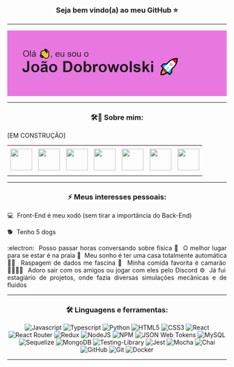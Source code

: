 ### <div align="center">Seja bem vindo(a) ao meu GitHub ⭐</div>

-----

<img align="center" alt="Header" src="https://raw.githubusercontent.com/JoaoDobrowolski/JoaoDobrowolski/main/img/gitIntro.png"/>

-----

### <div align="center">🛠👣 Sobre mim:</div>
<div align="justify">
<p>
[EM CONSTRUÇÃO]
</p>
</div>

<div align="center">
<table>
<tr>
 <td align="center" colspan="11"></td>
</tr> 
<tr>
<td><a href="https://github.com/JoaoDobrowolski" target="_blank"><img src="https://github.com/joaopauloaramuni/joaopauloaramuni/blob/master/img/github.png?raw=true" width="50px" height="50px"/></a>
</td>
<td><a href="mailto:joaodobrowolski@outlook.com" target="_blank"><img src="https://github.com/joaopauloaramuni/joaopauloaramuni/blob/master/img/gmail.png?raw=true" width="50px" height="50px"/></a>
</td>
<td><a href="https://wa.me/5542999998887" target="_blank"><img src="https://github.com/joaopauloaramuni/joaopauloaramuni/blob/master/img/wpp.png?raw=true" width="50px" height="50px"/></a>
</td>
<td><a href="https://www.instagram.com/joaodobrowolski/" target="_blank"><img src="https://github.com/joaopauloaramuni/joaopauloaramuni/blob/master/img/insta.png?raw=true" width="50px" height="50px"/></a>
</td>
<td><a href="https://www.linkedin.com/in/joaodobrowolski/" target="_blank"><img src="https://github.com/joaopauloaramuni/joaopauloaramuni/blob/master/img/linkedin.png?raw=true" width="50px" height="50px"/></a>
</td>
<td><a href="https://slack.com/app_redirect?channel=U037PTJ6Q66"><img src="https://github.com/joaopauloaramuni/joaopauloaramuni/blob/master/img/slack.png?raw=true" width="50px" height="50px"/></a>
</td>
<td> <a href="https://discordapp.com/users/JoaoDobrowolski#3961" target="_blank"><img src="https://github.com/joaopauloaramuni/joaopauloaramuni/blob/master/img/discord.png?raw=true" width="50px" height="50px"/></a>
</td>
<tr>
<td align="center" colspan="11"></td>
</tr> 
</table>
</div>

-----

### <div align="center">⚡ Meus interesses pessoais:</div>
<div align="justify">
<p>
<p>💻&nbsp; Front-End é meu xodó (sem tirar a importância do Back-End)</p>
<p>🐕&nbsp; Tenho 5 dogs</p>
:electron:&nbsp; Posso passar horas conversando sobre física
🌊&nbsp; O melhor lugar para se estar é na praia
🏡&nbsp; Meu sonho é ter uma casa totalmente automática
👨‍💻&nbsp; Raspagem de dados me fascina
🦐&nbsp; Minha comida favorita é camarão
👨‍👩‍👧‍👦&nbsp; Adoro sair com os amigos ou jogar com eles pelo Discord
⚙️&nbsp; Já fui estagiário de projetos, onde fazia diversas simulações mecânicas e de fluidos
</p>
</div>

-----

### <div align="center">🛠️ Linguagens e ferramentas:</div>

<div align="center">
<img alt="Javascript" src="https://img.shields.io/badge/javascript-%23323330.svg?style=for-the-badge&logo=javascript&logoColor=%23F7DF1E">
<img alt="Typescript" src="https://img.shields.io/badge/typescript-%23007ACC.svg?style=for-the-badge&logo=typescript&logoColor=white">
<img alt="Python" src="https://img.shields.io/badge/python-%23323330.svg?style=for-the-badge&logo=python&logoColor=#3776AB">
<img alt="HTML5" src="https://img.shields.io/badge/html5-%23E34F26.svg?style=for-the-badge&logo=html5&logoColor=white">
<img alt="CSS3" src="https://img.shields.io/badge/css3-%231572B6.svg?style=for-the-badge&logo=css3&logoColor=white">
<img alt="React" src="https://img.shields.io/badge/react-%2320232a.svg?style=for-the-badge&logo=react&logoColor=%2361DAFB">
<img alt="React Router" src="https://img.shields.io/badge/React_Router-CA4245?style=for-the-badge&logo=react-router&logoColor=white">
<img alt="Redux" src="https://img.shields.io/badge/redux-%23593d88.svg?style=for-the-badge&logo=redux&logoColor=white">
<img alt="NodeJS" src="https://img.shields.io/badge/node.js-6DA55F?style=for-the-badge&logo=node.js&logoColor=white">
<img alt="NPM" src="https://img.shields.io/badge/NPM-%23000000.svg?style=for-the-badge&logo=npm&logoColor=white">
<img alt="JSON Web Tokens" src="https://img.shields.io/badge/JSON%20Web%20Tokens-000000.svg?style=for-the-badge&logo=JSON-Web-Tokens&logoColor=white">
<img alt="MySQL" src="https://img.shields.io/badge/mysql-%2300f.svg?style=for-the-badge&logo=mysql&logoColor=white">
<img alt="Sequelize" src="https://img.shields.io/badge/Sequelize-52B0E7?style=for-the-badge&logo=Sequelize&logoColor=white">
<img alt="MongoDB" src="https://img.shields.io/badge/MongoDB-%234ea94b.svg?style=for-the-badge&logo=mongodb&logoColor=white">
<img alt="Testing-Library" src="https://img.shields.io/badge/-TestingLibrary-%23E33332?style=for-the-badge&logo=testing-library&logoColor=white">
<img alt="Jest" src="https://img.shields.io/badge/-jest-%23C21325?style=for-the-badge&logo=jest&logoColor=white">
<img alt="Mocha" src="https://img.shields.io/badge/-mocha-%238D6748?style=for-the-badge&logo=mocha&logoColor=white">
<img alt="Chai" src="https://img.shields.io/badge/Chai-A30701.svg?style=for-the-badge&logo=Chai&logoColor=white">
<img alt="GitHub" src="https://img.shields.io/badge/github-%23121011.svg?style=for-the-badge&logo=github&logoColor=white">
<img alt="Git" src="https://img.shields.io/badge/git-%23F05033.svg?style=for-the-badge&logo=git&logoColor=white">
<img alt="Docker" src="https://img.shields.io/badge/docker-%230db7ed.svg?style=for-the-badge&logo=docker&logoColor=white">
</div>

-----
<!-- 
<div>
<img align="right" alt="GitHub Details" width="420px" src="http://github-profile-summary-cards.vercel.app/api/cards/profile-details?username=JoaoDobrowolski&theme=github_dark"/>
<img alt="GitHub Commits" width="200px" src="http://github-profile-summary-cards.vercel.app/api/cards/productive-time?username=JoaoDobrowolski&theme=github_dark"/>
<img alt="GitHub Stats" width="200px" src="http://github-profile-summary-cards.vercel.app/api/cards/stats?username=JoaoDobrowolski&theme=github_dark"/>
<img alt="GitHub Top Langs" width="200px" src="http://github-profile-summary-cards.vercel.app/api/cards/repos-per-language?username=JoaoDobrowolski=github_dark"/>
</div> 
-----
-->
